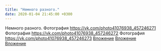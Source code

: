 ```yaml
---
title: "Немного разного."
date: 2020-01-04 21:45:00 +0300
---
```


Немного разного.
Фотография
<a class="vk-attach" href="https://vk.com/photo41076938_457246271">https://vk.com/photo41076938_457246271</a>
Фотография
<a class="vk-attach" href="https://vk.com/photo41076938_457246272">https://vk.com/photo41076938_457246272</a>
Фотография
<a class="vk-attach" href="https://vk.com/photo41076938_457246273">https://vk.com/photo41076938_457246273</a>
<a class="vk-attach" href="https://vk.com/photo41076938_457246271">Вложение</a>
<a class="vk-attach" href="https://vk.com/photo41076938_457246272">Вложение</a>
<a class="vk-attach" href="https://vk.com/photo41076938_457246273">Вложение</a>
